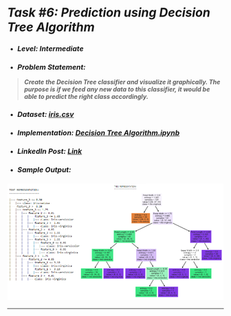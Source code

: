 # _Task #6: Prediction using Decision Tree Algorithm_ 
* ### _Level: Intermediate_
* ### _Problem Statement:_
> **_Create the Decision Tree classifier and visualize it graphically. The purpose is if we feed any new data to this classifier, it would be able to predict the right class accordingly._**
* ### _Dataset: [iris.csv](iris.csv)_
* ### _Implementation: [Decision Tree  Algorithm.ipynb](Decision%20Tree%20Algorithm.ipynb)_
* ### _LinkedIn Post: [Link](https://www.linkedin.com/posts/sansuthi_lgmvipaug21-internship-letsgrowmore-activity-6828975840064266240-oYR1)_
* ### _Sample Output:_
### ![](text_tree.png)
---




